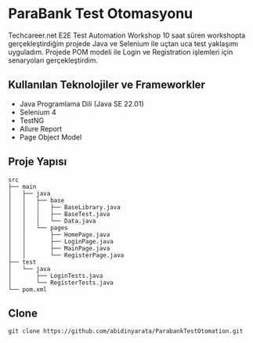 # ParaBank Test Otomasyonu

Techcareer.net E2E Test Automation Workshop 10 saat süren workshopta gerçekleştirdiğim projede Java ve Selenium ile uçtan uca test yaklaşımı uyguladım. Projede POM modeli ile Login ve Registration işlemleri için senaryoları gerçekleştirdim. 

## Kullanılan Teknolojiler ve Frameworkler
- Java Programlama Dili (Java SE 22.01)
- Selenium 4
- TestNG
- Allure Report
- Page Object Model

## Proje Yapısı
```
src
├── main
│   ├── java
│   │   ├── base
│   │   │   ├── BaseLibrary.java
│   │   │   ├── BaseTest.java
│   │   │   └── Data.java
│   │   └── pages
│   │       ├── HomePage.java
│   │       ├── LoginPage.java
│   │       ├── MainPage.java
│   │       └── RegisterPage.java
├── test
│   └── java
│       ├── LoginTests.java
│       └── RegisterTests.java
└── pom.xml
```

## Clone
```
git clone https://github.com/abidinyarata/ParabankTestOtomation.git
```

